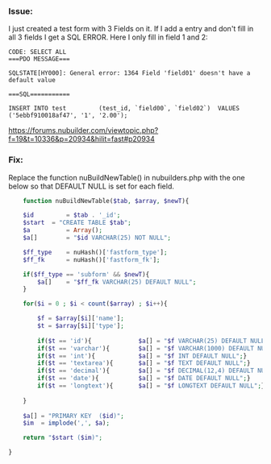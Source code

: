 ### Issue: 

I just created a test form with 3 Fields on it. If I add a entry and don't fill in all 3 fields I get a SQL ERROR. Here I only fill in field 1 and 2:

````
CODE: SELECT ALL
===PDO MESSAGE===

SQLSTATE[HY000]: General error: 1364 Field 'field01' doesn't have a default value

===SQL===========

INSERT INTO test         (test_id, `field00`, `field02`)  VALUES ('5ebbf910018af47', '1', '2.00');
````

https://forums.nubuilder.com/viewtopic.php?f=19&t=10336&p=20934&hilit=fast#p20934

### Fix:

Replace the function nuBuildNewTable() in nubuilders.php with the one below so that DEFAULT NULL is set for each field.

```php
	function nuBuildNewTable($tab, $array, $newT){

	$id			= $tab . '_id';
	$start	= "CREATE TABLE $tab";
	$a			= Array();
	$a[] 		= "$id VARCHAR(25) NOT NULL";

	$ff_type	= nuHash()['fastform_type'];
	$ff_fk		= nuHash()['fastform_fk'];

	if($ff_type == 'subform' && $newT){
		$a[] 	= "$ff_fk VARCHAR(25) DEFAULT NULL";
	}

	for($i = 0 ; $i < count($array) ; $i++){

		$f = $array[$i]['name'];
		$t = $array[$i]['type'];
		
		if($t == 'id'){				$a[] = "$f VARCHAR(25) DEFAULT NULL";}
		if($t == 'varchar'){		$a[] = "$f VARCHAR(1000) DEFAULT NULL";}
		if($t == 'int'){			$a[] = "$f INT DEFAULT NULL";}
		if($t == 'textarea'){		$a[] = "$f TEXT DEFAULT NULL";}
		if($t == 'decimal'){		$a[] = "$f DECIMAL(12,4) DEFAULT NULL";}
		if($t == 'date'){			$a[] = "$f DATE DEFAULT NULL";}
		if($t == 'longtext'){		$a[] = "$f LONGTEXT DEFAULT NULL";}
		
	}
	
	$a[] = "PRIMARY KEY  ($id)";
	$im  = implode(',', $a);

	return "$start ($im)";

}
```




